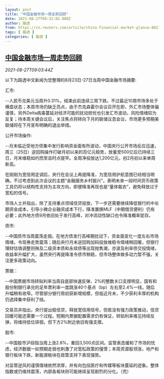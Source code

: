 ```yaml
---
layout: post
title: "中国金融市场一周走势回顾"
date: 2021-08-27T09:31:02.000Z
author: 路透
from: https://cn.reuters.com/article/china-financial-market-glance-0827-idCNKBS2FS0QE
tags: [ 路透 ]
categories: [ 路透 ]
---
```

<!--1630056662000-->
[中国金融市场一周走势回顾](https://cn.reuters.com/article/china-financial-market-glance-0827-idCNKBS2FS0QE)
------

<div>
<div><i>2021-08-27T09:03:44Z</i></div><p>以下为路透中文新闻为您整理的8月23日-27日当周中国金融市场摘要:</p><p>汇市:</p><p>--人民币兑美元当周升0.31%，结束此前连续三周下跌。不过最近10周市场多处于横盘状态；本周市场仍缺乏亮点，由于杰克森霍尔会议召开在即，外汇市场整体偏谨慎，另外Delta病毒蔓延对经济可能的扰动担忧也引发汇市波动，风险情绪较为反复；待本周关键会议后，关注焦点将转向下月的联储议息会议，市场更多预期美联储将在下月宣布明确的退出举措。</p><p>公开市场操作:</p><p>--月末临近受地方债集中发行影响资金面有所波动，中国央行公开市场反应迅速，周三（25日）逆回购操作打破月初以来的百亿元稳势，放量至500亿后已持续三日，月末维稳如约而至且时点提早。全周净投放达1,200亿元，创2月初以来单周新高。</p><p>在刚刚为宽信用定调后，央行在会议上再提降准，为宽信用护航意图已经相当明确。不过考虑到此次会议的主题“金融服务乡村振兴”，表明未来一段时间货币政策工具仍将以结构性支持为主攻方向，即便降准再现也是“量体裁衣”，避免释放过于宽松的信号。</p><p>市场人士并指出，除了支持重点领域信贷投放，下一步还需要继续降低银行的中长期资金成本，引导小微企业融资成本下行，降准置换MLF（中期借贷便利）仍有必要；此外地方债9月依旧处于发行高峰，对冲流动性缺口也令降准概率犹存。</p><p>债市:</p><p>--中国债市当周震荡走弱。在地方债发行高峰期扰动下，资金面变化一度左右市场情绪，令现券走势震荡；随后央行月末逆回购加码投放维稳令情绪稍回暖，但银行理财估值调整则殃及二级资本债和永续债等出现抛售潮，亦波及利率债交投情绪，收益率升幅扩大，虽然央行再提降准令债市稍稳，但市场整体做多动力暂不强，关注更多政策动向。</p><p>票据：</p><p>--中国票据市场转贴利率当周自底部快速反弹，2%的整数关口支撑明显，国有和股份制银行承兑的足年票利率一度跳涨40个基点（bp）左右至2.4%一线，随后升幅稍有收窄。尽管部分银行周初获新增规模，但临近月末，不少获利丰厚的机构仍选择集中获利了结。</p><p>交易员并指出，央行提出稳信贷，释放宽信用信号，但若没有强力政策推动，信贷回暖可能还需要一个过程。短期内票据配置需求仍有保证，转贴利率难见持续反弹，将维持低位徘徊，但下方2%附近依旧有强支撑。</p><p>股市:</p><p>--中国股市沪综指当周上涨2.8%，重回3,500点区间。监管表态缓和了市场的忧虑，经济数据一如预期走弱也刺激了对宽松政策的憧憬；本周资源股领涨，地产和银行板块下跌，新能源板块在政策支持下表现强势。</p><p>对监管逆风的谨慎情绪依然浓厚，并有向包括医疗和传媒等板块蔓延的迹象。整体指数或仍维持震荡，内部各板块则可能继续呈现剧烈的分化。（完）</p>
</div>
